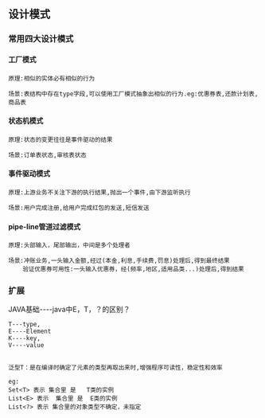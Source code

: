## 设计模式

### 常用四大设计模式

#### 工厂模式
```
原理:相似的实体必有相似的行为

场景:表结构中存在type字段,可以使用工厂模式抽象出相似的行为.eg:优惠券表,还款计划表,商品表
```
#### 状态机模式
```
原理:状态的变更往往是事件驱动的结果

场景:订单表状态,审核表状态
```

#### 事件驱动模式
```
原理:上游业务不关注下游的执行结果,抛出一个事件,由下游监听执行

场景:用户完成注册,给用户完成红包的发送,短信发送
```

#### pipe-line管道过滤模式
```
原理:头部输入，尾部输出，中间是多个处理者

场景:冲账业务,一头输入金额,经过(本金,利息,手续费,罚息)处理后,得到最终结果
    验证优惠券可用性:一头输入优惠券，经(频率,地区,适用品类...)处理后,得到结果
```    
    
    
### 扩展

JAVA基础----java中E，T，？的区别？

```  
T---type,
E----Element 
K----key,
V----value 


泛型T：是在编译时确定了元素的类型再取出来时,增强程序可读性，稳定性和效率 

eg:
Set<T> 表示 集合里 是   T类的实例 
List<E> 表示  集合里 是  E类的实例 
List<?> 表示 集合里的对象类型不确定，未指定
```  


